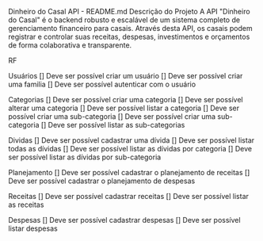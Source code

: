 Dinheiro do Casal API - README.md
Descrição do Projeto
A API "Dinheiro do Casal" é o backend robusto e escalável de um sistema completo de gerenciamento financeiro para casais. Através desta API, os casais podem registrar e controlar suas receitas, despesas, investimentos e orçamentos de forma colaborativa e transparente.

RF


Usuários
[] Deve ser possível criar um usuário
[] Deve ser possível criar uma familia
[] Deve ser possível autenticar com o usuário

Categorias
[] Deve ser possível criar uma categoria
[] Deve ser possível alterar uma categoria
[] Deve ser possível listar a categoria
[] Deve ser possível criar uma sub-categoria
[] Deve ser possível criar uma sub-categoria
[] Deve ser possível listar as sub-categorias

Dividas
[] Deve ser possível cadastrar uma dívida
[] Deve ser possível listar todas as dívidas
[] Deve ser possível listar as dívidas por categoria
[] Deve ser possível listar as dívidas por sub-categoria

Planejamento
[] Deve ser possível cadastrar o planejamento de receitas
[] Deve ser possível cadastrar o planejamento de despesas

Receitas
[] Deve ser possível cadastrar receitas
[] Deve ser possível listar as receitas

Despesas
[] Deve ser possível cadastrar despesas
[] Deve ser possível listar despesas






